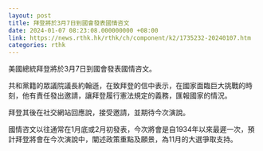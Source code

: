 ```yaml
---
layout: post
title: 拜登將於3月7日到國會發表國情咨文
date: 2024-01-07 08:23:08.000000000 +08:00
link: https://news.rthk.hk/rthk/ch/component/k2/1735232-20240107.htm
categories: rthk
---
```


美國總統拜登將於3月7日到國會發表國情咨文。

共和黨籍的眾議院議長約翰遜，在致拜登的信中表示，在國家面臨巨大挑戰的時刻，他有責任發出邀請，讓拜登履行憲法規定的義務，匯報國家的情況。

拜登其後在社交網站回應說，接受邀請，並期待今次演說。

國情咨文以往通常在1月底或2月初發表，今次將會是自1934年以來最遲一次，預計拜登將會在今次演說中，闡述政策重點及願景，為11月的大選爭取支持。
